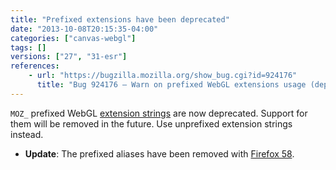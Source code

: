 ```yaml
---
title: "Prefixed extensions have been deprecated"
date: "2013-10-08T20:15:35-04:00"
categories: ["canvas-webgl"]
tags: []
versions: ["27", "31-esr"]
references:
    - url: "https://bugzilla.mozilla.org/show_bug.cgi?id=924176"
      title: "Bug 924176 – Warn on prefixed WebGL extensions usage (deprecated)"
---
```

`MOZ_` prefixed WebGL [extension strings](https://developer.mozilla.org/docs/Web/WebGL/Using_Extensions) are now deprecated. Support for them will be removed in the future. Use unprefixed extension strings instead.

* **Update**: The prefixed aliases have been removed with [Firefox 58](https://www.fxsitecompat.dev/en-CA/docs/2017/prefixed-webgl-extensions-are-no-longer-supported/).

